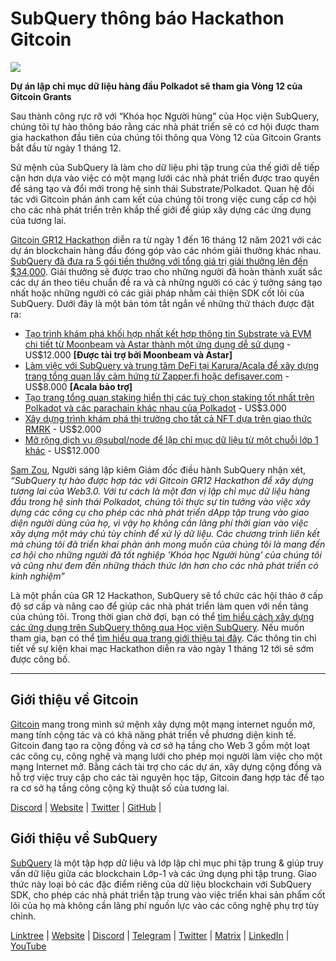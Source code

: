 # SubQuery thông báo Hackathon Gitcoin

![](https://miro.medium.com/max/1400/1*deQMrJlp2aJ5YVAGoFhO-Q.png)

**Dự án lập chỉ mục dữ liệu hàng đầu Polkadot sẽ tham gia Vòng 12 của Gitcoin Grants**

Sau thành công rực rỡ với “Khóa học Người hùng” của Học viện SubQuery, chúng tôi tự hào thông báo rằng các nhà phát triển sẽ có cơ hội được tham gia hackathon đầu tiên của chúng tôi thông qua Vòng 12 của Gitcoin Grants bắt đầu từ ngày 1 tháng 12.

Sứ mệnh của SubQuery là làm cho dữ liệu phi tập trung của thế giới dễ tiếp cận hơn dựa vào việc có một mạng lưới các nhà phát triển được trao quyền để sáng tạo và đổi mới trong hệ sinh thái Substrate/Polkadot. Quan hệ đối tác với Gitcoin phản ánh cam kết của chúng tôi trong việc cung cấp cơ hội cho các nhà phát triển trên khắp thế giới để giúp xây dựng các ứng dụng của tương lai.

[Gitcoin GR12 Hackathon](https://gitcoin.co/hackathon/gr12/onboard) diễn ra từ ngày 1 đến 16 tháng 12 năm 2021 với các dự án blockchain hàng đầu đóng góp vào các nhóm giải thưởng khác nhau.  [SubQuery đã đưa ra 5 gói tiền thưởng với tổng giá trị giải thưởng lên đến $34,000](https://gitcoin.co/hackathon/gr12/?org=subquery). Giải thưởng sẽ được trao cho những người đã hoàn thành xuất sắc các dự án theo tiêu chuẩn đề ra và cả những người có các ý tưởng sáng tạo nhất hoặc những người có các giải pháp nhằm cải thiện SDK cốt lõi của SubQuery. Dưới đây là một bản tóm tắt ngắn về những thử thách được đặt ra:

-   [Tạo trình khám phá khối hợp nhất kết hợp thông tin Substrate và EVM chi tiết từ Moonbeam và Astar thành một ứng dụng dễ sử dụng](https://gitcoin.co/issue/subquery/grants/1) - US$12.000 **[Được tài trợ bởi Moonbeam và Astar]**
-   [Làm việc với SubQuery và trung tâm DeFi tại Karura/Acala để xây dựng trang tổng quan lấy cảm hứng từ Zapper.fi hoặc defisaver.com](https://gitcoin.co/issue/subquery/grants/2) - US$8.000 **[Acala bảo trợ]**
-   [Tạo trang tổng quan staking hiển thị các tuỳ chọn staking tốt nhất trên Polkadot và các parachain khác nhau của Polkadot](https://gitcoin.co/issue/subquery/grants/3) - US$3.000
-   [Xây dựng trình khám phá thị trường cho tất cả NFT dựa trên giao thức RMRK](https://gitcoin.co/issue/subquery/grants/4) - US$2.000
-   [Mở rộng dịch vụ @subql/node để lập chỉ mục dữ liệu từ một chuỗi lớp 1 khác](https://gitcoin.co/issue/subquery/grants/5) - US$12.000

[Sam Zou](https://twitter.com/zoujialiu), Người sáng lập kiêm Giám đốc điều hành SubQuery nhận xét, _“SubQuery tự hào được hợp tác với Gitcoin GR12 Hackathon để xây dựng tương lai của Web3.0. Với tư cách là một đơn vị lập chỉ mục dữ liệu hàng đầu trong hệ sinh thái Polkadot, chúng tôi thực sự tin tưởng vào việc xây dựng các công cụ cho phép các nhà phát triển dApp tập trung vào giao diện người dùng của họ, vì vậy họ không cần lãng phí thời gian vào việc xây dựng một máy chủ tùy chỉnh để xử lý dữ liệu. Các chương trình liên kết mà chúng tôi đã triển khai phản ánh mong muốn của chúng tôi là mang đến cơ hội cho những người đã tốt nghiệp 'Khóa học Người hùng' của chúng tôi và cũng như đem đến những thách thức lớn hơn cho các nhà phát triển có kinh nghiệm”_

Là một phần của GR 12 Hackathon, SubQuery sẽ tổ chức các hội thảo ở cấp độ sơ cấp và nâng cao để giúp các nhà phát triển làm quen với nền tảng của chúng tôi. Trong thời gian chờ đợi, bạn có thể [tìm hiểu cách xây dựng các ứng dụng trên SubQuery thông qua Học viện SubQuery](https://subquery.coassemble.com/unlock/dOKZW6O#/). Nếu muốn tham gia, bạn có thể [tìm hiểu qua trang giới thiệu tại đây](https://gitcoin.co/hackathon/gr12/onboard). Các thông tin chi tiết về sự kiện khai mạc Hackathon diễn ra vào ngày 1 tháng 12 tới sẽ sớm được công bố.

---

## Giới thiệu về Gitcoin

[Gitcoin](http://www.gitcoin.co/) mang trong mình sứ mệnh xây dựng một mạng internet nguồn mở, mang tính cộng tác và có khả năng phát triển về phương diện kinh tế. Gitcoin đang tạo ra cộng đồng và cơ sở hạ tầng cho Web 3 gồm một loạt các công cụ, công nghệ và mạng lưới cho phép mọi người làm việc cho một mạng Internet mở. Bằng cách tài trợ cho các dự án, xây dựng cộng đồng và hỗ trợ việc truy cập cho các tài nguyên học tập, Gitcoin đang hợp tác để tạo ra cơ sở hạ tầng công cộng kỹ thuật số của tương lai.

[Discord](https://discord.gg/6PZUM3cFpz)  | [Website](http://www.gitcoin.co/)  |  [Twitter](https://twitter.com/gitcoin)  |  [GitHub](https://github.com/gitcoinco/)  |

## Giới thiệu về SubQuery

[SubQuery](https://subquery.network/) là một tập hợp dữ liệu và lớp lập chỉ mục phi tập trung & giúp truy vấn dữ liệu giữa các blockchain Lớp-1 và các ứng dụng phi tập trung. Giao thức này loại bỏ các đặc điểm riêng của dữ liệu blockchain với SubQuery SDK, cho phép các nhà phát triển tập trung vào việc triển khai sản phẩm cốt lõi của họ mà không cần lãng phí nguồn lực vào các công nghệ phụ trợ tùy chỉnh.

​​[Linktree](https://linktr.ee/subquerynetwork)  |  [Website](https://subquery.network/)  |  [Discord](https://discord.com/invite/78zg8aBSMG)  |  [Telegram](https://t.me/subquerynetwork)  |  [Twitter](https://twitter.com/subquerynetwork)  |  [Matrix](https://matrix.to/#/#subquery:matrix.org)  |  [LinkedIn](https://www.linkedin.com/company/subquery)  |  [YouTube](https://www.youtube.com/channel/UCi1a6NUUjegcLHDFLr7CqLw)

